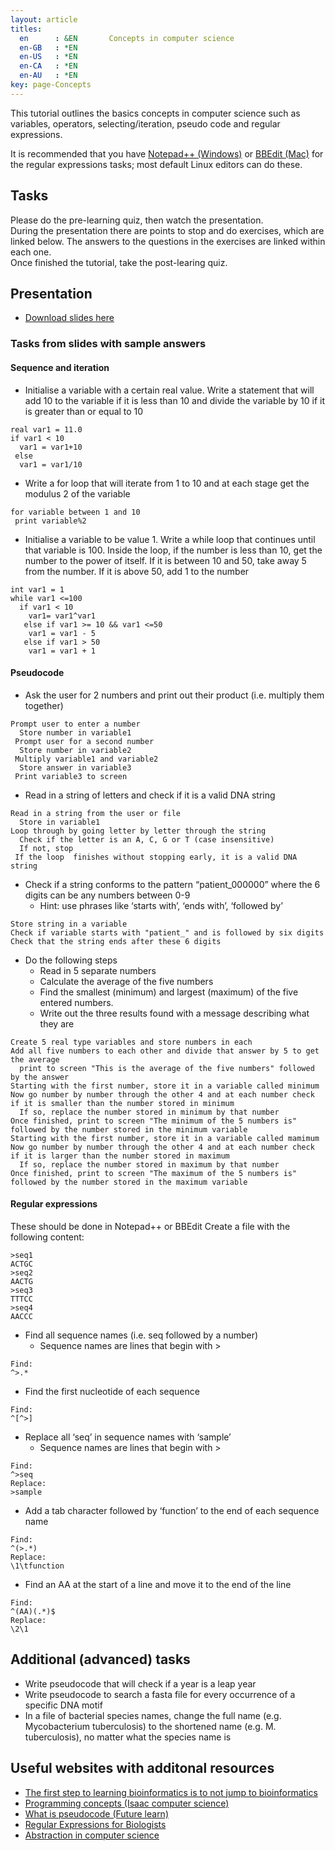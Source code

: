 ```yaml
---
layout: article
titles:
  en      : &EN       Concepts in computer science
  en-GB   : *EN
  en-US   : *EN
  en-CA   : *EN
  en-AU   : *EN
key: page-Concepts
---
```



This tutorial outlines the basics concepts in computer science such as variables, operators, selecting/iteration, pseudo code and regular expressions.<br>

It is recommended that you have [Notepad++ (Windows)](https://notepad-plus-plus.org/downloads/) or [BBEdit (Mac)](https://www.barebones.com/products/bbedit/) for the regular expressions tasks; most default Linux editors can do these.

## Tasks

Please do the pre-learning quiz, then watch the presentation. <br />
During the presentation there are points to stop and do exercises, which are linked below. The answers to the questions in the exercises are linked within each one.<br>
Once finished the tutorial, take the post-learing quiz.<br>

## Presentation
* [Download slides here](PathogenDataCourse/CondaInstallAndUse.mdCondaInstallAndUse.md)
### Tasks from slides with sample answers
#### Sequence and iteration
* Initialise a variable with a certain real value. Write a statement that will add 10 to the variable if it is less than 10 and divide the variable by 10 if it is greater than or equal to 10
```console
real var1 = 11.0
if var1 < 10
  var1 = var1+10
 else
  var1 = var1/10 
```

* Write a for loop that will iterate from 1 to 10 and at each stage get the modulus 2 of the variable
```console
for variable between 1 and 10
 print variable%2 
```

* Initialise a variable to be value 1. Write a while loop that continues until that variable is 100. Inside the loop, if the number is less than 10, get the number to the power of itself. If it is between 10 and 50, take away 5 from the number. If it is above 50, add 1 to the number
```console
int var1 = 1
while var1 <=100
  if var1 < 10
    var1= var1^var1
   else if var1 >= 10 && var1 <=50
    var1 = var1 - 5
   else if var1 > 50
    var1 = var1 + 1 
```

#### Pseudocode
* Ask the user for 2 numbers and print out their product (i.e. multiply them together)
```console
Prompt user to enter a number
  Store number in variable1
 Prompt user for a second number
  Store number in variable2
 Multiply variable1 and variable2
  Store answer in variable3
 Print variable3 to screen 
```
* Read in a string of letters and check if it is a valid DNA string
```console
Read in a string from the user or file
  Store in variable1
Loop through by going letter by letter through the string
  Check if the letter is an A, C, G or T (case insensitive)
  If not, stop
 If the loop  finishes without stopping early, it is a valid DNA string 
```
* Check if a string conforms to the pattern “patient_000000” where the 6 digits can be any numbers between 0-9
  - Hint: use phrases like ‘starts with’, ‘ends with’, ‘followed by’
```console
Store string in a variable
Check if variable starts with "patient_" and is followed by six digits
Check that the string ends after these 6 digits
```
* Do the following steps
  - Read in 5 separate numbers
  - Calculate the average of the five numbers
  - Find the smallest (minimum) and largest (maximum) of the five entered numbers.
  - Write out the three results found with a message describing what they are
```console
Create 5 real type variables and store numbers in each
Add all five numbers to each other and divide that answer by 5 to get the average
  print to screen "This is the average of the five numbers" followed by the answer
Starting with the first number, store it in a variable called minimum
Now go number by number through the other 4 and at each number check if it is smaller than the number stored in minimum
  If so, replace the number stored in minimum by that number
Once finished, print to screen "The minimum of the 5 numbers is" followed by the number stored in the minimum variable
Starting with the first number, store it in a variable called mamimum
Now go number by number through the other 4 and at each number check if it is larger than the number stored in maximum
  If so, replace the number stored in maximum by that number
Once finished, print to screen "The maximum of the 5 numbers is" followed by the number stored in the maximum variable
```
#### Regular expressions
These should be done in Notepad++ or BBEdit
Create a file with the following content:
```
>seq1
ACTGC
>seq2
AACTG
>seq3
TTTCC
>seq4
AACCC
```
* Find all sequence names (i.e. seq followed by a number)
  - Sequence names are lines that begin with >
```console
Find:
^>.*
```
* Find the first nucleotide of each sequence
```console
Find:
^[^>]
```
* Replace all ‘seq’ in sequence names with ‘sample’
  - Sequence names are lines that begin with >
```console
Find:
^>seq
Replace:
>sample
```
* Add a tab character followed by ‘function’ to the end of each sequence name
```console
Find:
^(>.*)
Replace:
\1\tfunction
```
* Find an AA at the start of a line and move it to the end of the line
```console
Find:
^(AA)(.*)$
Replace:
\2\1
```

## Additional (advanced) tasks
* Write pseudocode that will check if a year is a leap year
* Write pseudocode to search a fasta file for every occurrence of a specific DNA motif
* In a file of bacterial species names, change the full name (e.g. Mycobacterium tuberculosis) to the shortened name (e.g. M. tuberculosis), no matter what the species name is

## Useful websites with additonal resources
* [The first step to learning bioinformatics is to not jump to bioinformatics](https://towardsdatascience.com/the-first-step-to-learning-bioinformatics-is-to-not-jump-to-bioinformatics-2e958f7b811a)
* [Programming concepts (Isaac computer science)](https://isaaccomputerscience.org/topics/programming_concepts?examBoard=all&stage=all)
* [What is pseudocode (Future learn)](https://www.futurelearn.com/info/courses/block-to-text-based-programming/0/steps/39492)
* [Regular Expressions for Biologists](https://carpentries-incubator.github.io/regex-novice-biology/)
* [Abstraction in computer science](https://www.happykhan.com/posts/abstraction-in-computer-science/)
